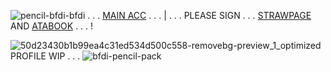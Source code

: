 ![pencil-bfdi-bfdi](https://github.com/user-attachments/assets/91aaf40e-6fb4-4cf2-900f-7b3627ae65d4)
 . . . [MAIN ACC](https://github.com/007n7) . . . | . . . PLEASE SIGN . . . [STRAWPAGE](https://doubleo7n7.straw.page/) AND [ATABOOK](https://007n7.atabook.org/) . . . !

![50d23430b1b99ea4c31ed534d500c558-removebg-preview_1_optimized](https://github.com/user-attachments/assets/cd52b12a-ad9a-4b91-83eb-5ce52d4ae16e) PROFILE WIP . . . ![bfdi-pencil-pack](https://github.com/user-attachments/assets/e2ef9a82-ea24-4b2c-a5a3-093bae64482e)

